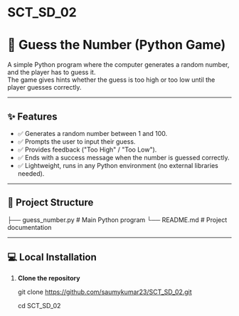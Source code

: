 # SCT_SD_02
# 🎯 Guess the Number (Python Game)

A simple Python program where the computer generates a random number, and the player has to guess it.  
The game gives hints whether the guess is too high or too low until the player guesses correctly.

---

## ✨ Features
- ✅ Generates a random number between 1 and 100.
- ✅ Prompts the user to input their guess.
- ✅ Provides feedback ("Too High" / "Too Low").
- ✅ Ends with a success message when the number is guessed correctly.
- ✅ Lightweight, runs in any Python environment (no external libraries needed).

---

## 📂 Project Structure
├── guess_number.py # Main Python program
└── README.md # Project documentation

---  


## 💻 Local Installation 

1. **Clone the repository** 
   
   git clone https://github.com/saumykumar23/SCT_SD_02.git

    cd SCT_SD_02

